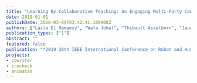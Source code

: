 ```yaml
---
title: "Learning By Collaborative Teaching: An Engaging Multi-Party CoWriter Activity"
date: 2019-01-01
publishDate: 2020-03-09T03:42:41.108908Z
authors: ["Laila El Hamamsy", "Wafa Johal", "Thibault Asselborn", "Jauwairia Nasir", "Pierre Dillenbourg"]
publication_types: ["1"]
abstract: ""
featured: false
publication: "*2019 28th IEEE International Conference on Robot and Human Interactive Communication (RO-MAN)*"
projects:
- cowriter
- irecheck
- animatas
---
```



